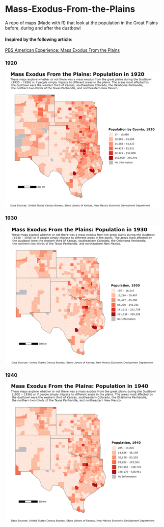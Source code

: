 # Mass-Exodus-From-the-Plains
A repo of maps (Made with R) that look at the population in the Great Plains before, during and after the dustbowl
#### Inspired by the following article:
[PBS American Experience: Mass Exodus From the Plains](https://www.pbs.org/wgbh/americanexperience/features/surviving-the-dust-bowl-mass-exodus-plains/#:~:text=The%20Dust%20Bowl%20exodus%20was,1935%20excerpt%20from%20Collier%27s%20magazine.)
### 1920
<img src="https://github.com/magdalent/Mass-Exodus-From-the-Plains/blob/main/map-images/map_1920.png" alt="drawing" width="700"/>

### 1930
<img src="https://github.com/magdalent/Mass-Exodus-From-the-Plains/blob/main/map-images/map_1930.png" alt="drawing" width="700"/>

### 1940
<img src="https://github.com/magdalent/Mass-Exodus-From-the-Plains/blob/main/map-images/map_1940.png" alt="drawing" width="700"/>

